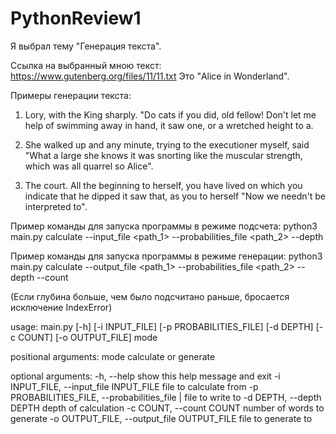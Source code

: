 # PythonReview1

Я выбрал тему "Генерация текста".

Ссылка на выбранный мною текст:
https://www.gutenberg.org/files/11/11.txt
Это "Alice in Wonderland".

Примеры генерации текста:

1) Lory, with the King sharply. "Do cats if you did, old 
fellow! Don't let me help of swimming away in hand, it saw 
one, or a wretched height to a.

2) She walked up and any minute, trying to the executioner 
myself, said "What a large she knows it was snorting like 
the muscular strength, which was all quarrel so Alice".

3) The court. All the beginning to herself, you have lived 
on which you indicate that he dipped it saw that, as you to 
herself "Now we needn't be interpreted to".


Пример команды для запуска программы в режиме подсчета:
python3 main.py calculate --input_file <path_1> 
--probabilities_file <path_2> --depth <depth>

Пример команды для запуска программы в режиме генерации:
python3 main.py calculate --output_file <path_1> 
--probabilities_file <path_2> --depth <depth> --count <count>

(Если глубина больше, чем было подсчитано раньше,
бросается исключение IndexError)

usage: main.py [-h] [-i INPUT_FILE] [-p PROBABILITIES_FILE] 
[-d DEPTH] [-c COUNT] [-o OUTPUT_FILE] mode

positional arguments:
  mode                  calculate or generate

optional arguments:
  -h, --help            show this help message and exit
  -i INPUT_FILE, --input_file INPUT_FILE file to calculate from
  -p PROBABILITIES_FILE, --probabilities_file | file to write to
  -d DEPTH, --depth DEPTH depth of calculation
  -c COUNT, --count COUNT number of words to generate
  -o OUTPUT_FILE, --output_file OUTPUT_FILE file to generate to

